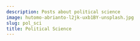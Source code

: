 ```yaml
---
description: Posts about political science
image: hutomo-abrianto-l2jk-uxb1BY-unsplash.jpg
slug: pol_sci
title: Political Science
---
```

